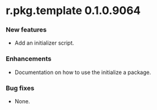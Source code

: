 # r.pkg.template 0.1.0.9064
### New features
* Add an initializer script.
### Enhancements
* Documentation on how to use the initialize a package.
### Bug fixes
* None.
